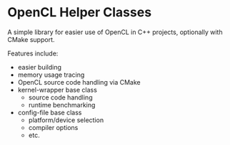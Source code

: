 # OpenCL Helper Classes

A simple library for easier use of OpenCL in C++ projects, optionally with CMake support. 

Features include:
- easier building
- memory usage tracing
- OpenCL source code handling via CMake
- kernel-wrapper base class
	- source code handling
	- runtime benchmarking
- config-file base class
	- platform/device selection
	- compiler options
	- etc.

